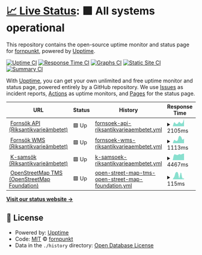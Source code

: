 # [📈 Live Status](https://fornpunkt.github.io/dependency-monitor): <!--live status--> **🟩 All systems operational**

This repository contains the open-source uptime monitor and status page for [fornpunkt](https://fornpunkt.github.io/dependency-monitor), powered by [Upptime](https://github.com/upptime/upptime).

[![Uptime CI](https://github.com/fornpunkt/dependency-monitor/workflows/Uptime%20CI/badge.svg)](https://github.com/fornpunkt/dependency-monitor/actions?query=workflow%3A%22Uptime+CI%22)
[![Response Time CI](https://github.com/fornpunkt/dependency-monitor/workflows/Response%20Time%20CI/badge.svg)](https://github.com/fornpunkt/dependency-monitor/actions?query=workflow%3A%22Response+Time+CI%22)
[![Graphs CI](https://github.com/fornpunkt/dependency-monitor/workflows/Graphs%20CI/badge.svg)](https://github.com/fornpunkt/dependency-monitor/actions?query=workflow%3A%22Graphs+CI%22)
[![Static Site CI](https://github.com/fornpunkt/dependency-monitor/workflows/Static%20Site%20CI/badge.svg)](https://github.com/fornpunkt/dependency-monitor/actions?query=workflow%3A%22Static+Site+CI%22)
[![Summary CI](https://github.com/fornpunkt/dependency-monitor/workflows/Summary%20CI/badge.svg)](https://github.com/fornpunkt/dependency-monitor/actions?query=workflow%3A%22Summary+CI%22)

With [Upptime](https://upptime.js.org), you can get your own unlimited and free uptime monitor and status page, powered entirely by a GitHub repository. We use [Issues](https://github.com/fornpunkt/dependency-monitor/issues) as incident reports, [Actions](https://github.com/fornpunkt/dependency-monitor/actions) as uptime monitors, and [Pages](https://fornpunkt.github.io/dependency-monitor) for the status page.

<!--start: status pages-->
<!-- This summary is generated by Upptime (https://github.com/upptime/upptime) -->
<!-- Do not edit this manually, your changes will be overwritten -->
<!-- prettier-ignore -->
| URL | Status | History | Response Time | Uptime |
| --- | ------ | ------- | ------------- | ------ |
| <img alt="" src="https://favicons.githubusercontent.com/app.raa.se" height="13"> [Fornsök API (Riksantikvarieämbetet)](https://app.raa.se/open/fornsok/api/lamning/lamning/94bd12fc-39d9-465f-976a-82f02139f1dd) | 🟩 Up | [fornsoek-api-riksantikvarieaembetet.yml](https://github.com/fornpunkt/dependency-monitor/commits/HEAD/history/fornsoek-api-riksantikvarieaembetet.yml) | <details><summary><img alt="Response time graph" src="./graphs/fornsoek-api-riksantikvarieaembetet/response-time-week.png" height="20"> 2105ms</summary><br><a href="https://fornpunkt.github.io/dependency-monitor/history/fornsoek-api-riksantikvarieaembetet"><img alt="Response time 1974" src="https://img.shields.io/endpoint?url=https%3A%2F%2Fraw.githubusercontent.com%2Ffornpunkt%2Fdependency-monitor%2FHEAD%2Fapi%2Ffornsoek-api-riksantikvarieaembetet%2Fresponse-time.json"></a><br><a href="https://fornpunkt.github.io/dependency-monitor/history/fornsoek-api-riksantikvarieaembetet"><img alt="24-hour response time 1411" src="https://img.shields.io/endpoint?url=https%3A%2F%2Fraw.githubusercontent.com%2Ffornpunkt%2Fdependency-monitor%2FHEAD%2Fapi%2Ffornsoek-api-riksantikvarieaembetet%2Fresponse-time-day.json"></a><br><a href="https://fornpunkt.github.io/dependency-monitor/history/fornsoek-api-riksantikvarieaembetet"><img alt="7-day response time 2105" src="https://img.shields.io/endpoint?url=https%3A%2F%2Fraw.githubusercontent.com%2Ffornpunkt%2Fdependency-monitor%2FHEAD%2Fapi%2Ffornsoek-api-riksantikvarieaembetet%2Fresponse-time-week.json"></a><br><a href="https://fornpunkt.github.io/dependency-monitor/history/fornsoek-api-riksantikvarieaembetet"><img alt="30-day response time 1868" src="https://img.shields.io/endpoint?url=https%3A%2F%2Fraw.githubusercontent.com%2Ffornpunkt%2Fdependency-monitor%2FHEAD%2Fapi%2Ffornsoek-api-riksantikvarieaembetet%2Fresponse-time-month.json"></a><br><a href="https://fornpunkt.github.io/dependency-monitor/history/fornsoek-api-riksantikvarieaembetet"><img alt="1-year response time 1974" src="https://img.shields.io/endpoint?url=https%3A%2F%2Fraw.githubusercontent.com%2Ffornpunkt%2Fdependency-monitor%2FHEAD%2Fapi%2Ffornsoek-api-riksantikvarieaembetet%2Fresponse-time-year.json"></a></details> | <details><summary><a href="https://fornpunkt.github.io/dependency-monitor/history/fornsoek-api-riksantikvarieaembetet">100.00%</a></summary><a href="https://fornpunkt.github.io/dependency-monitor/history/fornsoek-api-riksantikvarieaembetet"><img alt="All-time uptime 99.93%" src="https://img.shields.io/endpoint?url=https%3A%2F%2Fraw.githubusercontent.com%2Ffornpunkt%2Fdependency-monitor%2FHEAD%2Fapi%2Ffornsoek-api-riksantikvarieaembetet%2Fuptime.json"></a><br><a href="https://fornpunkt.github.io/dependency-monitor/history/fornsoek-api-riksantikvarieaembetet"><img alt="24-hour uptime 100.00%" src="https://img.shields.io/endpoint?url=https%3A%2F%2Fraw.githubusercontent.com%2Ffornpunkt%2Fdependency-monitor%2FHEAD%2Fapi%2Ffornsoek-api-riksantikvarieaembetet%2Fuptime-day.json"></a><br><a href="https://fornpunkt.github.io/dependency-monitor/history/fornsoek-api-riksantikvarieaembetet"><img alt="7-day uptime 100.00%" src="https://img.shields.io/endpoint?url=https%3A%2F%2Fraw.githubusercontent.com%2Ffornpunkt%2Fdependency-monitor%2FHEAD%2Fapi%2Ffornsoek-api-riksantikvarieaembetet%2Fuptime-week.json"></a><br><a href="https://fornpunkt.github.io/dependency-monitor/history/fornsoek-api-riksantikvarieaembetet"><img alt="30-day uptime 99.82%" src="https://img.shields.io/endpoint?url=https%3A%2F%2Fraw.githubusercontent.com%2Ffornpunkt%2Fdependency-monitor%2FHEAD%2Fapi%2Ffornsoek-api-riksantikvarieaembetet%2Fuptime-month.json"></a><br><a href="https://fornpunkt.github.io/dependency-monitor/history/fornsoek-api-riksantikvarieaembetet"><img alt="1-year uptime 99.93%" src="https://img.shields.io/endpoint?url=https%3A%2F%2Fraw.githubusercontent.com%2Ffornpunkt%2Fdependency-monitor%2FHEAD%2Fapi%2Ffornsoek-api-riksantikvarieaembetet%2Fuptime-year.json"></a></details>
| <img alt="" src="https://favicons.githubusercontent.com/karta.raa.se" height="13"> [Fornsök WMS (Riksantikvarieämbetet)](https://karta.raa.se/geo/arkreg_v1.0/wms?SERVICE=WMS&VERSION=1.1.1&REQUEST=GetMap&FORMAT=image%2Fpng&TRANSPARENT=true&TILED=true&LAYERS=arkreg_v1.0%3Apublicerade_lamningar_centrumpunkt&STYLES=&CQL_FILTER=antikvariskbedomningtyp_id%20IN%20(4%2C2%2C1)%20OR%20(antikvariskbedomningtyp_id%20%3D%205%20AND%20undersokningsstatustyp_id%20IN%20(2%2C1)%20OR%20skadestatustyp_id%20IN%20(3)%20OR%20aktualitetstatustyp_id%20IN%20(2))&WIDTH=256&HEIGHT=256&SRS=EPSG%3A3006&BBOX=565229.8651859611%2C6498043.784463292%2C565306.2166468805%2C6498120.135924212) | 🟩 Up | [fornsoek-wms-riksantikvarieaembetet.yml](https://github.com/fornpunkt/dependency-monitor/commits/HEAD/history/fornsoek-wms-riksantikvarieaembetet.yml) | <details><summary><img alt="Response time graph" src="./graphs/fornsoek-wms-riksantikvarieaembetet/response-time-week.png" height="20"> 1113ms</summary><br><a href="https://fornpunkt.github.io/dependency-monitor/history/fornsoek-wms-riksantikvarieaembetet"><img alt="Response time 995" src="https://img.shields.io/endpoint?url=https%3A%2F%2Fraw.githubusercontent.com%2Ffornpunkt%2Fdependency-monitor%2FHEAD%2Fapi%2Ffornsoek-wms-riksantikvarieaembetet%2Fresponse-time.json"></a><br><a href="https://fornpunkt.github.io/dependency-monitor/history/fornsoek-wms-riksantikvarieaembetet"><img alt="24-hour response time 702" src="https://img.shields.io/endpoint?url=https%3A%2F%2Fraw.githubusercontent.com%2Ffornpunkt%2Fdependency-monitor%2FHEAD%2Fapi%2Ffornsoek-wms-riksantikvarieaembetet%2Fresponse-time-day.json"></a><br><a href="https://fornpunkt.github.io/dependency-monitor/history/fornsoek-wms-riksantikvarieaembetet"><img alt="7-day response time 1113" src="https://img.shields.io/endpoint?url=https%3A%2F%2Fraw.githubusercontent.com%2Ffornpunkt%2Fdependency-monitor%2FHEAD%2Fapi%2Ffornsoek-wms-riksantikvarieaembetet%2Fresponse-time-week.json"></a><br><a href="https://fornpunkt.github.io/dependency-monitor/history/fornsoek-wms-riksantikvarieaembetet"><img alt="30-day response time 1095" src="https://img.shields.io/endpoint?url=https%3A%2F%2Fraw.githubusercontent.com%2Ffornpunkt%2Fdependency-monitor%2FHEAD%2Fapi%2Ffornsoek-wms-riksantikvarieaembetet%2Fresponse-time-month.json"></a><br><a href="https://fornpunkt.github.io/dependency-monitor/history/fornsoek-wms-riksantikvarieaembetet"><img alt="1-year response time 995" src="https://img.shields.io/endpoint?url=https%3A%2F%2Fraw.githubusercontent.com%2Ffornpunkt%2Fdependency-monitor%2FHEAD%2Fapi%2Ffornsoek-wms-riksantikvarieaembetet%2Fresponse-time-year.json"></a></details> | <details><summary><a href="https://fornpunkt.github.io/dependency-monitor/history/fornsoek-wms-riksantikvarieaembetet">100.00%</a></summary><a href="https://fornpunkt.github.io/dependency-monitor/history/fornsoek-wms-riksantikvarieaembetet"><img alt="All-time uptime 99.93%" src="https://img.shields.io/endpoint?url=https%3A%2F%2Fraw.githubusercontent.com%2Ffornpunkt%2Fdependency-monitor%2FHEAD%2Fapi%2Ffornsoek-wms-riksantikvarieaembetet%2Fuptime.json"></a><br><a href="https://fornpunkt.github.io/dependency-monitor/history/fornsoek-wms-riksantikvarieaembetet"><img alt="24-hour uptime 100.00%" src="https://img.shields.io/endpoint?url=https%3A%2F%2Fraw.githubusercontent.com%2Ffornpunkt%2Fdependency-monitor%2FHEAD%2Fapi%2Ffornsoek-wms-riksantikvarieaembetet%2Fuptime-day.json"></a><br><a href="https://fornpunkt.github.io/dependency-monitor/history/fornsoek-wms-riksantikvarieaembetet"><img alt="7-day uptime 100.00%" src="https://img.shields.io/endpoint?url=https%3A%2F%2Fraw.githubusercontent.com%2Ffornpunkt%2Fdependency-monitor%2FHEAD%2Fapi%2Ffornsoek-wms-riksantikvarieaembetet%2Fuptime-week.json"></a><br><a href="https://fornpunkt.github.io/dependency-monitor/history/fornsoek-wms-riksantikvarieaembetet"><img alt="30-day uptime 99.82%" src="https://img.shields.io/endpoint?url=https%3A%2F%2Fraw.githubusercontent.com%2Ffornpunkt%2Fdependency-monitor%2FHEAD%2Fapi%2Ffornsoek-wms-riksantikvarieaembetet%2Fuptime-month.json"></a><br><a href="https://fornpunkt.github.io/dependency-monitor/history/fornsoek-wms-riksantikvarieaembetet"><img alt="1-year uptime 99.93%" src="https://img.shields.io/endpoint?url=https%3A%2F%2Fraw.githubusercontent.com%2Ffornpunkt%2Fdependency-monitor%2FHEAD%2Fapi%2Ffornsoek-wms-riksantikvarieaembetet%2Fuptime-year.json"></a></details>
| <img alt="" src="https://favicons.githubusercontent.com/www.kulturarvsdata.se" height="13"> [K-samsök (Riksantikvarieämbetet)](http://www.kulturarvsdata.se/ksamsok/api?method=search&query=thumbnailExists=j&x-api=test&hitsPerPage=500&recordSchema=xml&fields=itemId,thumbnail&startRecord=1) | 🟩 Up | [k-samsoek-riksantikvarieaembetet.yml](https://github.com/fornpunkt/dependency-monitor/commits/HEAD/history/k-samsoek-riksantikvarieaembetet.yml) | <details><summary><img alt="Response time graph" src="./graphs/k-samsoek-riksantikvarieaembetet/response-time-week.png" height="20"> 4467ms</summary><br><a href="https://fornpunkt.github.io/dependency-monitor/history/k-samsoek-riksantikvarieaembetet"><img alt="Response time 5115" src="https://img.shields.io/endpoint?url=https%3A%2F%2Fraw.githubusercontent.com%2Ffornpunkt%2Fdependency-monitor%2FHEAD%2Fapi%2Fk-samsoek-riksantikvarieaembetet%2Fresponse-time.json"></a><br><a href="https://fornpunkt.github.io/dependency-monitor/history/k-samsoek-riksantikvarieaembetet"><img alt="24-hour response time 3962" src="https://img.shields.io/endpoint?url=https%3A%2F%2Fraw.githubusercontent.com%2Ffornpunkt%2Fdependency-monitor%2FHEAD%2Fapi%2Fk-samsoek-riksantikvarieaembetet%2Fresponse-time-day.json"></a><br><a href="https://fornpunkt.github.io/dependency-monitor/history/k-samsoek-riksantikvarieaembetet"><img alt="7-day response time 4467" src="https://img.shields.io/endpoint?url=https%3A%2F%2Fraw.githubusercontent.com%2Ffornpunkt%2Fdependency-monitor%2FHEAD%2Fapi%2Fk-samsoek-riksantikvarieaembetet%2Fresponse-time-week.json"></a><br><a href="https://fornpunkt.github.io/dependency-monitor/history/k-samsoek-riksantikvarieaembetet"><img alt="30-day response time 4695" src="https://img.shields.io/endpoint?url=https%3A%2F%2Fraw.githubusercontent.com%2Ffornpunkt%2Fdependency-monitor%2FHEAD%2Fapi%2Fk-samsoek-riksantikvarieaembetet%2Fresponse-time-month.json"></a><br><a href="https://fornpunkt.github.io/dependency-monitor/history/k-samsoek-riksantikvarieaembetet"><img alt="1-year response time 5115" src="https://img.shields.io/endpoint?url=https%3A%2F%2Fraw.githubusercontent.com%2Ffornpunkt%2Fdependency-monitor%2FHEAD%2Fapi%2Fk-samsoek-riksantikvarieaembetet%2Fresponse-time-year.json"></a></details> | <details><summary><a href="https://fornpunkt.github.io/dependency-monitor/history/k-samsoek-riksantikvarieaembetet">100.00%</a></summary><a href="https://fornpunkt.github.io/dependency-monitor/history/k-samsoek-riksantikvarieaembetet"><img alt="All-time uptime 93.46%" src="https://img.shields.io/endpoint?url=https%3A%2F%2Fraw.githubusercontent.com%2Ffornpunkt%2Fdependency-monitor%2FHEAD%2Fapi%2Fk-samsoek-riksantikvarieaembetet%2Fuptime.json"></a><br><a href="https://fornpunkt.github.io/dependency-monitor/history/k-samsoek-riksantikvarieaembetet"><img alt="24-hour uptime 100.00%" src="https://img.shields.io/endpoint?url=https%3A%2F%2Fraw.githubusercontent.com%2Ffornpunkt%2Fdependency-monitor%2FHEAD%2Fapi%2Fk-samsoek-riksantikvarieaembetet%2Fuptime-day.json"></a><br><a href="https://fornpunkt.github.io/dependency-monitor/history/k-samsoek-riksantikvarieaembetet"><img alt="7-day uptime 100.00%" src="https://img.shields.io/endpoint?url=https%3A%2F%2Fraw.githubusercontent.com%2Ffornpunkt%2Fdependency-monitor%2FHEAD%2Fapi%2Fk-samsoek-riksantikvarieaembetet%2Fuptime-week.json"></a><br><a href="https://fornpunkt.github.io/dependency-monitor/history/k-samsoek-riksantikvarieaembetet"><img alt="30-day uptime 99.83%" src="https://img.shields.io/endpoint?url=https%3A%2F%2Fraw.githubusercontent.com%2Ffornpunkt%2Fdependency-monitor%2FHEAD%2Fapi%2Fk-samsoek-riksantikvarieaembetet%2Fuptime-month.json"></a><br><a href="https://fornpunkt.github.io/dependency-monitor/history/k-samsoek-riksantikvarieaembetet"><img alt="1-year uptime 93.46%" src="https://img.shields.io/endpoint?url=https%3A%2F%2Fraw.githubusercontent.com%2Ffornpunkt%2Fdependency-monitor%2FHEAD%2Fapi%2Fk-samsoek-riksantikvarieaembetet%2Fuptime-year.json"></a></details>
| <img alt="" src="https://favicons.githubusercontent.com/c.tile.openstreetmap.org" height="13"> [OpenStreetMap TMS (OpenStreetMap Foundation)](https://c.tile.openstreetmap.org/6/33/20.png) | 🟩 Up | [open-street-map-tms-open-street-map-foundation.yml](https://github.com/fornpunkt/dependency-monitor/commits/HEAD/history/open-street-map-tms-open-street-map-foundation.yml) | <details><summary><img alt="Response time graph" src="./graphs/open-street-map-tms-open-street-map-foundation/response-time-week.png" height="20"> 115ms</summary><br><a href="https://fornpunkt.github.io/dependency-monitor/history/open-street-map-tms-open-street-map-foundation"><img alt="Response time 94" src="https://img.shields.io/endpoint?url=https%3A%2F%2Fraw.githubusercontent.com%2Ffornpunkt%2Fdependency-monitor%2FHEAD%2Fapi%2Fopen-street-map-tms-open-street-map-foundation%2Fresponse-time.json"></a><br><a href="https://fornpunkt.github.io/dependency-monitor/history/open-street-map-tms-open-street-map-foundation"><img alt="24-hour response time 34" src="https://img.shields.io/endpoint?url=https%3A%2F%2Fraw.githubusercontent.com%2Ffornpunkt%2Fdependency-monitor%2FHEAD%2Fapi%2Fopen-street-map-tms-open-street-map-foundation%2Fresponse-time-day.json"></a><br><a href="https://fornpunkt.github.io/dependency-monitor/history/open-street-map-tms-open-street-map-foundation"><img alt="7-day response time 115" src="https://img.shields.io/endpoint?url=https%3A%2F%2Fraw.githubusercontent.com%2Ffornpunkt%2Fdependency-monitor%2FHEAD%2Fapi%2Fopen-street-map-tms-open-street-map-foundation%2Fresponse-time-week.json"></a><br><a href="https://fornpunkt.github.io/dependency-monitor/history/open-street-map-tms-open-street-map-foundation"><img alt="30-day response time 96" src="https://img.shields.io/endpoint?url=https%3A%2F%2Fraw.githubusercontent.com%2Ffornpunkt%2Fdependency-monitor%2FHEAD%2Fapi%2Fopen-street-map-tms-open-street-map-foundation%2Fresponse-time-month.json"></a><br><a href="https://fornpunkt.github.io/dependency-monitor/history/open-street-map-tms-open-street-map-foundation"><img alt="1-year response time 94" src="https://img.shields.io/endpoint?url=https%3A%2F%2Fraw.githubusercontent.com%2Ffornpunkt%2Fdependency-monitor%2FHEAD%2Fapi%2Fopen-street-map-tms-open-street-map-foundation%2Fresponse-time-year.json"></a></details> | <details><summary><a href="https://fornpunkt.github.io/dependency-monitor/history/open-street-map-tms-open-street-map-foundation">100.00%</a></summary><a href="https://fornpunkt.github.io/dependency-monitor/history/open-street-map-tms-open-street-map-foundation"><img alt="All-time uptime 100.00%" src="https://img.shields.io/endpoint?url=https%3A%2F%2Fraw.githubusercontent.com%2Ffornpunkt%2Fdependency-monitor%2FHEAD%2Fapi%2Fopen-street-map-tms-open-street-map-foundation%2Fuptime.json"></a><br><a href="https://fornpunkt.github.io/dependency-monitor/history/open-street-map-tms-open-street-map-foundation"><img alt="24-hour uptime 100.00%" src="https://img.shields.io/endpoint?url=https%3A%2F%2Fraw.githubusercontent.com%2Ffornpunkt%2Fdependency-monitor%2FHEAD%2Fapi%2Fopen-street-map-tms-open-street-map-foundation%2Fuptime-day.json"></a><br><a href="https://fornpunkt.github.io/dependency-monitor/history/open-street-map-tms-open-street-map-foundation"><img alt="7-day uptime 100.00%" src="https://img.shields.io/endpoint?url=https%3A%2F%2Fraw.githubusercontent.com%2Ffornpunkt%2Fdependency-monitor%2FHEAD%2Fapi%2Fopen-street-map-tms-open-street-map-foundation%2Fuptime-week.json"></a><br><a href="https://fornpunkt.github.io/dependency-monitor/history/open-street-map-tms-open-street-map-foundation"><img alt="30-day uptime 100.00%" src="https://img.shields.io/endpoint?url=https%3A%2F%2Fraw.githubusercontent.com%2Ffornpunkt%2Fdependency-monitor%2FHEAD%2Fapi%2Fopen-street-map-tms-open-street-map-foundation%2Fuptime-month.json"></a><br><a href="https://fornpunkt.github.io/dependency-monitor/history/open-street-map-tms-open-street-map-foundation"><img alt="1-year uptime 100.00%" src="https://img.shields.io/endpoint?url=https%3A%2F%2Fraw.githubusercontent.com%2Ffornpunkt%2Fdependency-monitor%2FHEAD%2Fapi%2Fopen-street-map-tms-open-street-map-foundation%2Fuptime-year.json"></a></details>

<!--end: status pages-->

[**Visit our status website →**](https://fornpunkt.github.io/dependency-monitor)

## 📄 License

- Powered by: [Upptime](https://github.com/upptime/upptime)
- Code: [MIT](./LICENSE) © [fornpunkt](https://fornpunkt.github.io/dependency-monitor)
- Data in the `./history` directory: [Open Database License](https://opendatacommons.org/licenses/odbl/1-0/)
